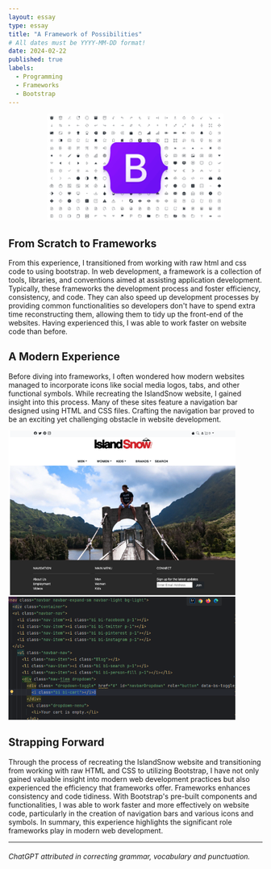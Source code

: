 ```yaml
---
layout: essay
type: essay
title: "A Framework of Possibilities"
# All dates must be YYYY-MM-DD format!
date: 2024-02-22
published: true
labels:
  - Programming
  - Frameworks
  - Bootstrap
---
```

<p align="center">
<img width="350px" class="img-fluid" src="../img/bootstrap.png">
</p>

## From Scratch to Frameworks
From this experience, I transitioned from working with raw html and css code to using bootstrap. In web development, a framework is a collection of tools, libraries, and conventions aimed at assisting application development. Typically, these frameworks the development process and foster efficiency, consistency, and code. They can also speed up development processes by providing common functionalities so developers don't have to spend extra time reconstructing them, allowing them to tidy up the front-end of the websites. Having experienced this, I was able to work faster on website code than before. 


## A Modern Experience
Before diving into frameworks, I often wondered how modern websites managed to incorporate icons like social media logos, tabs, and other functional symbols. While recreating the IslandSnow website, I gained insight into this process. Many of these sites feature a navigation bar designed using HTML and CSS files. Crafting the navigation bar proved to be an exciting yet challenging obstacle in website development.

<p align="left">
<img width="450px" class="img-fluid" src="../img/islandSnow.png">
<img width="450px" class="img-fluid" src="../img/navbar1.png">
</p>

## Strapping Forward
Through the process of recreating the IslandSnow website and transitioning from working with raw HTML and CSS to utilizing Bootstrap, I have not only gained valuable insight into modern web development practices but also experienced the efficiency that frameworks offer. Frameworks enhances consistency and code tidiness. With Bootstrap's pre-built components and functionalities, I was able to work faster and more effectively on website code, particularly in the creation of navigation bars and various icons and symbols. In summary, this experience highlights the significant role frameworks play in modern web development.


<hr>

###### ChatGPT attributed in correcting grammar, vocabulary and punctuation.
